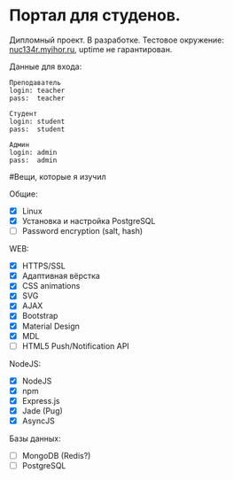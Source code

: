 # Портал для студенов. 

Дипломный проект. В разработке.
Тестовое окружение: [nuc134r.myihor.ru](http://nuc134r.myihor.ru), uptime не гарантирован. 

Данные для входа:

```
Преподаватель
login: teacher
pass:  teacher

Студент
login: student
pass:  student

Админ
login: admin
pass:  admin
```


#Вещи, которые я изучил

Общие:
* [x] Linux
* [x] Установка и настройка PostgreSQL
* [ ] Password encryption (salt, hash)

WEB:
* [x] HTTPS/SSL
* [x] Адаптивная вёрстка
* [x] CSS animations
* [x] SVG
* [x] AJAX
* [x] Bootstrap
* [x] Material Design
* [x] MDL
* [ ] HTML5 Push/Notification API

NodeJS:
* [x] NodeJS
* [x] npm
* [x] Express.js
* [x] Jade (Pug)
* [x] AsyncJS

Базы данных:
* [ ] MongoDB (Redis?)
* [ ] PostgreSQL